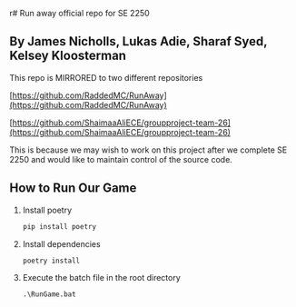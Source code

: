 r# Run away official repo for SE 2250
## By James Nicholls, Lukas Adie, Sharaf Syed, Kelsey Kloosterman

This repo is MIRRORED to two different repositories

[https://github.com/RaddedMC/RunAway](https://github.com/RaddedMC/RunAway)

[https://github.com/ShaimaaAliECE/groupproject-team-26](https://github.com/ShaimaaAliECE/groupproject-team-26)


This is because we may wish to work on this project after we complete SE 2250 and would like to maintain control of the source code.

## How to Run Our Game
1. Install poetry
    ```cmd
    pip install poetry
    ```

2. Install dependencies
    ```cmd
    poetry install
    ```

3. Execute the batch file in the root directory
    ```cmd
    .\RunGame.bat
    ```
    
